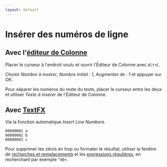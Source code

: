 ```yaml
---
layout: default
---
```

# Insérer des numéros de ligne

## Avec l'[éditeur de Colonne](edition-en-colonne.md)

Placer le curseur à l'endroit voulu et ouvrir l'Éditeur de Colonne avec `Alt+C`.

Choisir *Nombre à insérer*, *Nombre initial : 1*, *Augmenter de : 1* et appuyer sur *OK*.

Pour séparer les numéros du reste du texte, placer le curseur entre les deux et utiliser *Texte à insérer* de l'Éditeur de Colonne.

## Avec [TextFX](plugins/textfx.md)

Via la fonction automatique *Insert Line Numbers*.

    00000001 a
    00000002 b
    00000003 c

Pour supprimer les zéros en trop ou formater le résultat, utiliser la fenêtre de [recherches et remplacements](recherches-et-remplacements.md) et les [expressions régulières](expressions-regulieres.md), en recherchant par exemple `^00+`.